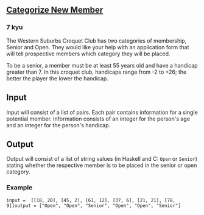 <h2><a href=https://www.codewars.com/kata/5502c9e7b3216ec63c0001aa/train/javascript target="_blank">Categorize New Member</a></h2><h3>7 kyu</h3><p>The Western Suburbs Croquet Club has two categories of membership, Senior and Open. They would like your help with an application form that will tell prospective members which category they will be placed.</p><p>To be a senior, a member must be at least 55 years old and have a handicap greater than 7. In this croquet club, handicaps range from -2 to +26; the better the player the lower the handicap.</p><h2 id="input">Input</h2><p>Input will consist of a list of pairs. Each pair contains information for a single potential member. Information consists of an integer for the person's age and an integer for the person's handicap.</p><h2 id="output">Output</h2><p>Output will consist of a list of string values (in Haskell and C: <code>Open</code> or <code>Senior</code>) stating whether the respective member is to be placed in the senior or open category.</p><h3 id="example">Example</h3><pre><code>input =  [[18, 20], [45, 2], [61, 12], [37, 6], [21, 21], [78, 9]]output = ["Open", "Open", "Senior", "Open", "Open", "Senior"]</code></pre>